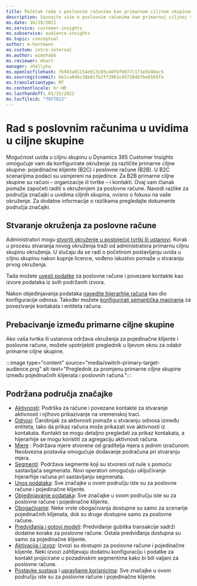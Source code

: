 ```yaml
---
title: Početak rada s poslovnim računima kao primarnom ciljnom skupinom
description: Saznajte više o poslovnim računima kao primarnoj ciljnoj skupini Dynamics 365 Customer Insights.
ms.date: 10/19/2021
ms.service: customer-insights
ms.subservice: audience-insights
ms.topic: conceptual
author: m-hartmann
ms.custom: intro-internal
ms.author: wimohabb
ms.reviewer: mhart
manager: shellyha
ms.openlocfilehash: fb943a91154e913c85c40fbf6077c171e9240ac5
ms.sourcegitcommit: bb1ca84bc38e81fb2ff2961c457384b7beb5b5fa
ms.translationtype: MT
ms.contentlocale: hr-HR
ms.lasthandoff: 01/15/2022
ms.locfileid: "7977912"
---
```

# <a name="work-with-business-accounts-in-audience-insights"></a>Rad s poslovnim računima u uvidima u ciljne skupine

Mogućnost uvida u ciljnu skupinu u Dynamics 365 Customer Insights omogućuje vam da konfigurirate okruženje za različite primarne ciljne skupine: pojedinačne klijente (B2C) i poslovne račune (B2B). U B2C scenarijima podaci su usmjereni na pojedince. Za B2B primarne ciljne skupine su računi – organizacije ili tvrtke – i kontakti. Ovaj vam članak pomaže započeti raditi s okruženjem za poslovne račune. Navodi razlike za područja značajki u uvidima ciljnih skupina, ovisno o fokusu na vaše okruženje. Za dodatne informacije o razlikama pregledajte dokumente područja značajki. 

## <a name="create-an-environment-for-business-accounts"></a>Stvaranje okruženja za poslovne račune

Administratori mogu [stvoriti okruženje u postojećoj tvrtki ili ustanovi](create-environment.md). Korak u procesu stvaranja novog okruženja traži od administratora primarnu ciljnu skupinu okruženja. U slučaju da se radi o početnom postavljanju uvida u ciljnu skupinu nakon kupnje licence, vođeno iskustvo pomaže u stvaranju prvog okruženja.

Tada možete [uvesti podatke](data-sources.md) za poslovne račune i povezane kontakte kao izvore podataka iz svih podržanih izvora.

Nakon objedinjavanja podataka [navedite hijerarhije računa](relationships.md#set-up-account-hierarchies) kao dio konfiguracije odnosa. Također možete [konfigurirati semantička mapiranja](semantic-mappings.md) za povezivanje kontakata i entiteta računa. 

## <a name="switch-between-primary-target-audience"></a>Prebacivanje između primarne ciljne skupine

Ako vaša tvrtka ili ustanova održava okruženja za pojedinačne klijente i poslovne račune, možete upotrijebiti preglednik u lijevom oknu za odabir primarne ciljne skupine.

:::image type="content" source="media/switch-primary-target-audience.png" alt-text="Preglednik za promjenu primarne ciljne skupine između pojedinačnih klijenata i poslovnih računa.":::

## <a name="supported-feature-areas"></a>Podržana područja značajke

- [Aktivnosti](activities.md): Podrška za račune i povezane kontakte za stvaranje aktivnosti i njihovo prikazivanje na vremenskoj traci.
- [Odnosi](relationships.md): Čarobnjak za aktivnosti pomaže u stvaranju odnosa između entiteta, tako da prikaz računa može prikazati sve aktivnosti iz kontakata. Kontakti se mogu detaljno pregledati za prikaz kontakata, a hijerarhije se mogu koristiti za agregaciju aktivnosti računa.
- [Mjere](measures.md) : Podržava mjere stvorene od graditelja mjera s jednim izračunom. Neobvezna postavka omogućuje dodavanje podračuna pri stvaranju mjera.
- [Segmenti](segments.md): Podržava segmente koji su stvoreni od nule s pomoću sastavljača segmenata. Novi operatori omogućuju uključivanje hijerarhije računa pri sastavljanju segmenata.
- [Unos podataka](data-sources.md): Sve značajke u ovom području iste su za poslovne račune i pojedinačne klijente.
- [Objedinjavanje podataka](data-unification.md): Sve značajke u ovom području iste su za poslovne račune i pojedinačne klijente.
- [Obogaćivanje](enrichment-hub.md): Neke vrste obogaćivanja dostupne su samo za scenarije pojedinačnih klijenata, dok su druge dostupne samo za poslovne račune.
- [Predviđanja i gotovi modeli](predictions-overview.md): Predviđanje gubitka transakcije sadrži dodatne korake za poslovne račune. Ostala predviđanja dostupna su samo za pojedinačne klijente.
- [Aktivacija i izvoz](export-destinations.md): Izvozi su dostupni za poslovne račune i pojedinačne klijente. Neki izvozi zahtijevaju dodatnu konfiguraciju i podatke za kontakt projicirane u pozadinskim segmentima kako bi bili valjani za poslovne račune.
- [Postavke sustava](system.md) i [upravljanje korisnicima](permissions.md): Sve značajke u ovom području iste su za poslovne račune i pojedinačne klijente.

